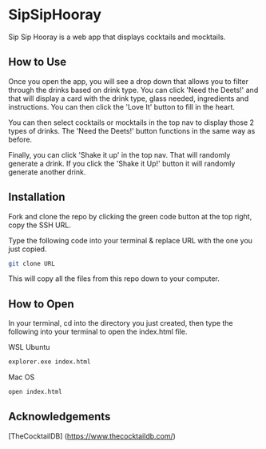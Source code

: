 # SipSipHooray
Sip Sip Hooray is a web app that displays cocktails and mocktails. 

## How to Use
Once you open the app, you will see a drop down that allows you to filter through the drinks based on drink type. You can click 'Need the Deets!' and that will display a card with the drink type, glass needed, ingredients and instructions. You can then click the 'Love It' button to fill in the heart.

You can then select cocktails or mocktails in the top nav to display those 2 types of drinks. The 'Need the Deets!' button functions in the same way as before.

Finally, you can click 'Shake it up' in the top nav. That will randomly generate a drink. If you click the 'Shake it Up!' button it will randomly generate another drink.

## Installation
Fork and clone the repo by clicking the green code button at the top right, copy the SSH URL.

Type the following code into your terminal & replace URL with the one you just copied.

```bash
git clone URL
```

This will copy all the files from this repo down to your computer.

## How to Open
In your terminal, cd into the directory you just created, then type the following into your terminal to open the index.html file.

WSL Ubuntu

```bash
explorer.exe index.html
```

Mac OS

```bash
open index.html
```

## Acknowledgements

[TheCocktailDB] (https://www.thecocktaildb.com/)